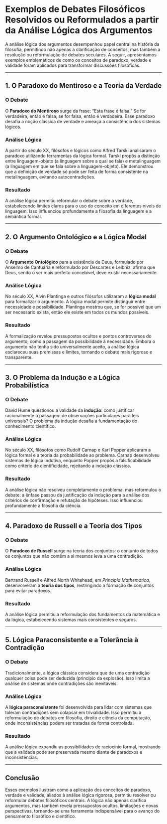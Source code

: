 # Exemplos de Debates Filosóficos Resolvidos ou Reformulados a partir da Análise Lógica dos Argumentos

A análise lógica dos argumentos desempenhou papel central na história da filosofia, permitindo não apenas a clarificação de conceitos, mas também a resolução ou reformulação de debates seculares. A seguir, apresentamos exemplos emblemáticos de como os conceitos de paradoxo, verdade e validade foram aplicados para transformar discussões filosóficas.

---

## 1. O Paradoxo do Mentiroso e a Teoria da Verdade

### O Debate

O **Paradoxo do Mentiroso** surge da frase: “Esta frase é falsa.” Se for verdadeira, então é falsa; se for falsa, então é verdadeira. Esse paradoxo desafia a noção clássica de verdade e ameaça a consistência dos sistemas lógicos.

### Análise Lógica

A partir do século XX, filósofos e lógicos como Alfred Tarski analisaram o paradoxo utilizando ferramentas da lógica formal. Tarski propôs a distinção entre linguagem-objeto (a linguagem sobre a qual se fala) e metalinguagem (a linguagem em que se fala sobre a linguagem-objeto). Ele demonstrou que a definição de verdade só pode ser feita de forma consistente na metalinguagem, evitando autocontradições.

### Resultado

A análise lógica permitiu reformular o debate sobre a verdade, estabelecendo limites claros para o uso do conceito em diferentes níveis de linguagem. Isso influenciou profundamente a filosofia da linguagem e a semântica formal.

---

## 2. O Argumento Ontológico e a Lógica Modal

### O Debate

O **Argumento Ontológico** para a existência de Deus, formulado por Anselmo de Cantuária e reformulado por Descartes e Leibniz, afirma que Deus, sendo o ser mais perfeito concebível, deve existir necessariamente.

### Análise Lógica

No século XX, Alvin Plantinga e outros filósofos utilizaram a **lógica modal** para formalizar o argumento. A lógica modal permite distinguir entre necessidade e possibilidade. Plantinga mostrou que, se for possível que um ser necessário exista, então ele existe em todos os mundos possíveis.

### Resultado

A formalização revelou pressupostos ocultos e pontos controversos do argumento, como a passagem da possibilidade à necessidade. Embora o argumento não tenha sido universalmente aceito, a análise lógica esclareceu suas premissas e limites, tornando o debate mais rigoroso e transparente.

---

## 3. O Problema da Indução e a Lógica Probabilística

### O Debate

David Hume questionou a validade da **indução**: como justificar racionalmente a passagem de observações particulares para leis universais? O problema da indução desafia a fundamentação do conhecimento científico.

### Análise Lógica

No século XX, filósofos como Rudolf Carnap e Karl Popper aplicaram a lógica formal e a teoria da probabilidade ao problema. Carnap desenvolveu sistemas de lógica indutiva, enquanto Popper propôs a falsificabilidade como critério de cientificidade, rejeitando a indução clássica.

### Resultado

A análise lógica não resolveu completamente o problema, mas reformulou o debate: a ênfase passou da justificação da indução para a análise dos critérios de confirmação e refutação de hipóteses. Isso influenciou profundamente a filosofia da ciência.

---

## 4. Paradoxo de Russell e a Teoria dos Tipos

### O Debate

O **Paradoxo de Russell** surge na teoria dos conjuntos: o conjunto de todos os conjuntos que não contêm a si mesmos leva a uma contradição.

### Análise Lógica

Bertrand Russell e Alfred North Whitehead, em *Principia Mathematica*, desenvolveram a **teoria dos tipos**, restringindo a formação de conjuntos para evitar paradoxos.

### Resultado

A análise lógica permitiu a reformulação dos fundamentos da matemática e da lógica, estabelecendo sistemas mais consistentes e seguros.

---

## 5. Lógica Paraconsistente e a Tolerância à Contradição

### O Debate

Tradicionalmente, a lógica clássica considera que de uma contradição qualquer coisa pode ser deduzida (princípio da explosão). Isso limita a análise de sistemas onde contradições são inevitáveis.

### Análise Lógica

A **lógica paraconsistente** foi desenvolvida para lidar com sistemas que toleram contradições sem colapsar em trivialidade. Isso permitiu a reformulação de debates em filosofia, direito e ciência da computação, onde inconsistências podem ser tratadas de forma controlada.

### Resultado

A análise lógica expandiu as possibilidades de raciocínio formal, mostrando que a validade pode ser preservada mesmo diante de paradoxos e inconsistências.

---

## Conclusão

Esses exemplos ilustram como a aplicação dos conceitos de paradoxo, verdade e validade, aliados à análise lógica rigorosa, permitiu resolver ou reformular debates filosóficos centrais. A lógica não apenas clarifica argumentos, mas também revela pressupostos ocultos, limitações e novas perspectivas, tornando-se uma ferramenta indispensável para o avanço do pensamento filosófico e científico.